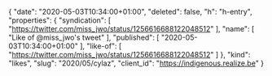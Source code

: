 {
  "date": "2020-05-03T10:34:00+01:00",
  "deleted": false,
  "h": "h-entry",
  "properties": {
    "syndication": [
      "https://twitter.com/miss_jwo/status/1256616688122048512"
    ],
    "name": [
      "Like of @miss_jwo's tweet"
    ],
    "published": [
      "2020-05-03T10:34:00+01:00"
    ],
    "like-of": [
      "https://twitter.com/miss_jwo/status/1256616688122048512"
    ]
  },
  "kind": "likes",
  "slug": "2020/05/cylaz",
  "client_id": "https://indigenous.realize.be"
}
